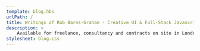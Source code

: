 ```yaml
---
template: blog.hbs
urlPath: /
title: Writings of Rob Barns-Graham - Creative UI & Full-Stack Javascript Develope
description: >
    Available for freelance, consultancy and contracts on site in London / South East, UK or remotely anywhere in the world.
stylesheet: blog.css
---
```

